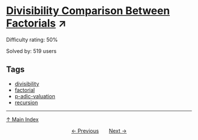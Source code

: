 # [Divisibility Comparison Between Factorials](https://projecteuler.net/problem=383) ↗️

Difficulty rating: 50%

Solved by: 519 users
## Tags

- [divisibility](../tags/divisibility.md)
- [factorial](../tags/factorial.md)
- [p-adic-valuation](../tags/p-adic-valuation.md)
- [recursion](../tags/recursion.md)



---

[↑ Main Index](../README.md)


<div align=center><a href='382.md'>← Previous</a> &nbsp;&nbsp; &nbsp;&nbsp;  <a href='384.md'>Next →</a></div>
